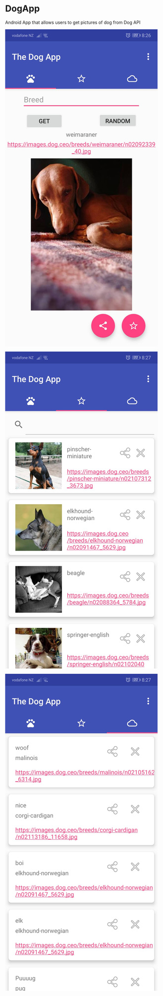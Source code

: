 # DogApp
Android App that allows users to get pictures of dog from Dog API

![Screenshot3](/51812034_318223642140563_7030695892562739200_n.jpg?raw=true )

![Screenshot1](/51148172_1141368745987660_8879482041347866624_n.jpg?raw=true )

![Screenshot2](/51727740_356290001877407_6106615528296546304_n.jpg?raw=true )

